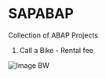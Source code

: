 # SAPABAP
Collection of ABAP Projects

1. Call a Bike - Rental fee
  
  ![Image BW](https://i.imgur.com/8rWqZrQ.png)

